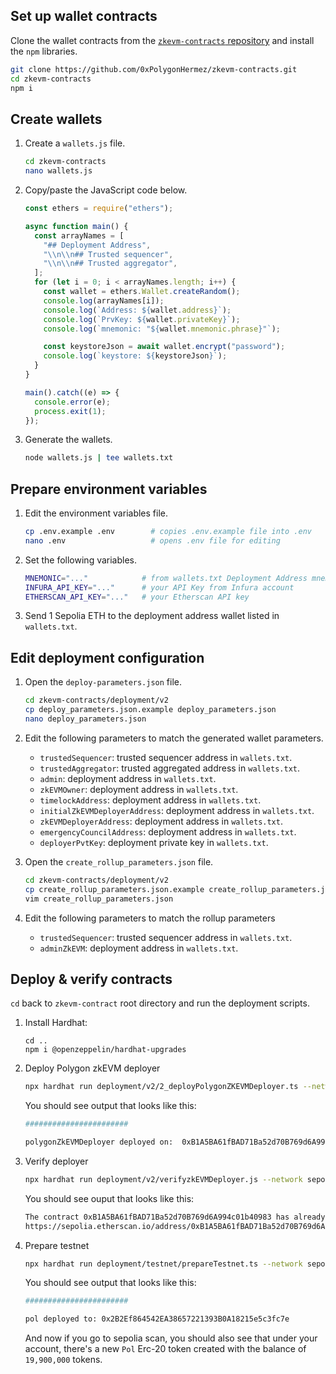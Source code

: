 <!--
---
comments: true
---
-->

## Set up wallet contracts

Clone the wallet contracts from the [`zkevm-contracts` repository](https://github.com/0xPolygonHermez/zkevm-contracts) and install the `npm` libraries.

```sh
git clone https://github.com/0xPolygonHermez/zkevm-contracts.git
cd zkevm-contracts
npm i
```

## Create wallets

1. Create a `wallets.js` file.

    ```sh
    cd zkevm-contracts
    nano wallets.js
    ```

2. Copy/paste the JavaScript code below.

    ```js
    const ethers = require("ethers");

    async function main() {
      const arrayNames = [
        "## Deployment Address",
        "\\n\\n## Trusted sequencer",
        "\\n\\n## Trusted aggregator",
      ];
      for (let i = 0; i < arrayNames.length; i++) {
        const wallet = ethers.Wallet.createRandom();
        console.log(arrayNames[i]);
        console.log(`Address: ${wallet.address}`);
        console.log(`PrvKey: ${wallet.privateKey}`);
        console.log(`mnemonic: "${wallet.mnemonic.phrase}"`);

        const keystoreJson = await wallet.encrypt("password");
        console.log(`keystore: ${keystoreJson}`);
      }
    }

    main().catch((e) => {
      console.error(e);
      process.exit(1);
    });
    ```

3. Generate the wallets.

    ```sh
    node wallets.js | tee wallets.txt
    ```

## Prepare environment variables

1. Edit the environment variables file.

    ```bash
    cp .env.example .env        # copies .env.example file into .env
    nano .env                   # opens .env file for editing
    ```

2. Set the following variables.

    ```sh
    MNEMONIC="..."            # from wallets.txt Deployment Address mnemonic
    INFURA_API_KEY="..."      # your API Key from Infura account
    ETHERSCAN_API_KEY="..."   # your Etherscan API key
    ```

3. Send 1 Sepolia ETH to the deployment address wallet listed in `wallets.txt`.

## Edit deployment configuration

1. Open the `deploy-parameters.json` file.

    ```sh
    cd zkevm-contracts/deployment/v2
    cp deploy_parameters.json.example deploy_parameters.json
    nano deploy_parameters.json
    ```

2. Edit the following parameters to match the generated wallet parameters.

    - `trustedSequencer`: trusted sequencer address in `wallets.txt`.
    - `trustedAggregator`: trusted aggregated address in `wallets.txt`.
    - `admin`: deployment address in `wallets.txt`.
    - `zkEVMOwner`: deployment address in `wallets.txt`.
    - `timelockAddress`: deployment address in `wallets.txt`.
    - `initialZkEVMDeployerAddress`: deployment address in `wallets.txt`.  
    - `zkEVMDeployerAddress`: deployment address in `wallets.txt`.  
    - `emergencyCouncilAddress`: deployment address in `wallets.txt`.
    - `deployerPvtKey`: deployment private key in `wallets.txt`.

3. Open the `create_rollup_parameters.json` file.

    ```bash
    cd zkevm-contracts/deployment/v2
    cp create_rollup_parameters.json.example create_rollup_parameters.json
    vim create_rollup_parameters.json
    ```

4. Edit the following parameters to match the rollup parameters
    - `trustedSequencer`:  trusted sequencer address in `wallets.txt`.
    - `adminZkEVM`: deployment address in `wallets.txt`.
## Deploy & verify contracts

`cd` back to `zkevm-contract` root directory and run the deployment scripts.

1. Install Hardhat:

   ```
   cd ..
   npm i @openzeppelin/hardhat-upgrades
   ```

2. Deploy Polygon zkEVM deployer

   ```bash
   npx hardhat run deployment/v2/2_deployPolygonZKEVMDeployer.ts --network sepolia
   ```

   You should see output that looks like this:

   ```bash
   #######################
   
   polygonZkEVMDeployer deployed on:  0xB1A5BA61fBAD71Ba52d70B769d6A994c01b40983
   ```

3. Verify deployer

   ```bash
   npx hardhat run deployment/v2/verifyzkEVMDeployer.js --network sepolia
   ```

   You should see ouput that looks like this:

   ```bash
   The contract 0xB1A5BA61fBAD71Ba52d70B769d6A994c01b40983 has already been verified.
   https://sepolia.etherscan.io/address/0xB1A5BA61fBAD71Ba52d70B769d6A994c01b40983#code
   ```

4. Prepare testnet

   ```bash
   npx hardhat run deployment/testnet/prepareTestnet.ts --network sepolia
   ```

   You should see output that looks like this:

   ```bash
   #######################
   
   pol deployed to: 0x2B2Ef864542EA38657221393B0A18215e5c3fc7e
   ```

   And now if you go to sepolia scan, you should also see that under your account, there's a new `Pol` Erc-20 token created with the balance of `19,900,000` tokens.
